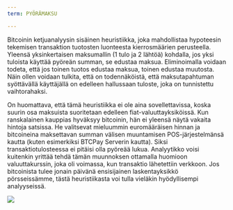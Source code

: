 ```yaml
---
term: PYÖRÄMAKSU

---
```

Bitcoinin ketjuanalyysin sisäinen heuristiikka, joka mahdollistaa hypoteesin tekemisen transaktion tuotosten luonteesta kierrosmäärien perusteella. Yleensä yksinkertaisen maksumallin (1 tulo ja 2 lähtöä) kohdalla, jos yksi tuloista käyttää pyöreän summan, se edustaa maksua. Eliminoimalla voidaan todeta, että jos toinen tuotos edustaa maksua, toinen edustaa muutosta. Näin ollen voidaan tulkita, että on todennäköistä, että maksutapahtuman syöttävällä käyttäjällä on edelleen hallussaan tuloste, joka on tunnistettu vaihtorahaksi.

On huomattava, että tämä heuristiikka ei ole aina sovellettavissa, koska suurin osa maksuista suoritetaan edelleen fiat-valuuttayksiköissä. Kun ranskalainen kauppias hyväksyy bitcoinin, hän ei yleensä näytä vakaita hintoja satsissa. He valitsevat mieluummin euromääräisen hinnan ja bitcoineina maksettavan summan välisen muuntamisen POS-järjestelmänsä kautta (kuten esimerkiksi BTCPay Serverin kautta). Siksi transaktiotulosteessa ei pitäisi olla pyöreää lukua. Analyytikko voisi kuitenkin yrittää tehdä tämän muunnoksen ottamalla huomioon valuuttakurssin, joka oli voimassa, kun transaktio lähetettiin verkkoon. Jos bitcoinista tulee jonain päivänä ensisijainen laskentayksikkö pörsseissämme, tästä heuristiikasta voi tulla vieläkin hyödyllisempi analyyseissä.

![](../../dictionnaire/assets/11.webp)
